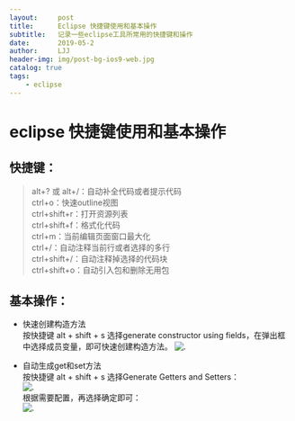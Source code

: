 ```yaml
---
layout:     post
title:      Eclipse 快捷键使用和基本操作
subtitle:   记录一些eclipse工具所常用的快捷键和操作
date:       2019-05-2
author:     LJJ
header-img: img/post-bg-ios9-web.jpg
catalog: true
tags:
    - eclipse
---
```


# eclipse 快捷键使用和基本操作

## 快捷键：
> alt+? 或 alt+/：自动补全代码或者提示代码  
ctrl+o：快速outline视图  
ctrl+shift+r：打开资源列表  
ctrl+shift+f：格式化代码  
ctrl+m：当前编辑页面窗口最大化  
ctrl+/：自动注释当前行或者选择的多行  
ctrl+shift+/：自动注释掉选择的代码块  
ctrl+shift+o：自动引入包和删除无用包

## 基本操作：
- 快速创建构造方法  
按快捷键  alt + shift + s  选择generate constructor using fields，在弹出框中选择成员变量，即可快速创建构造方法。
![.](https://gss0.baidu.com/9fo3dSag_xI4khGko9WTAnF6hhy/zhidao/pic/item/83025aafa40f4bfb2959b0fe064f78f0f636188a.jpg)

- 自动生成get和set方法  
按快捷键  alt + shift + s  选择Generate Getters and Setters：  
![.](https://img-my.csdn.net/uploads/201304/26/1366933987_7451.png)  
根据需要配置，再选择确定即可：  
![.](https://img-my.csdn.net/uploads/201304/26/1366934017_4161.png)
